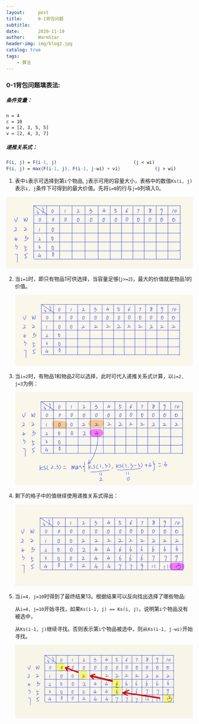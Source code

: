 ```yaml
---
layout:     post   				    
title:      0-1背包问题				
subtitle:   
date:       2020-11-19 				
author:     WarmStar
header-img: img/blog2.jpg 	
catalog: true 				
tags:							
    - 算法
---
```






### 0-1背包问题填表法:

##### 条件变量：

```
n = 4
c = 10
w = [2, 3, 5, 5]
v = [2, 4, 3, 7]
```

##### 递推关系式：

```mathematica
F(i, j) = F(i-1, j)								(j < wi)
F(i, j) = max{F(i-1, j), F(i-1, j-wi) + vi}				(j > wi)
```



1. 表中`i`表示可选择到第`i`个物品,  `j`表示可用的容量大小，表格中的数值`Ks(i, j)`表示`i, j`条件下可得到的最大价值。先将`i=0`的行与`j=0`列填入0。

![](https://raw.githubusercontent.com/VixeruntR/VixeruntR.github.io/master/img/figure/blog2_1.jpg)

2. 当`i=1`时，即只有物品1可供选择，当容量足够(`j>=2`)，最大的价值就是物品1的价值。

   ![](https://raw.githubusercontent.com/VixeruntR/VixeruntR.github.io/master/img/figure/blog2_2.jpg)

3. 当`i=2`时，有物品1和物品2可以选择，此时可代入递推关系式计算，以`i=2, j=3`为例：

   ![](https://raw.githubusercontent.com/VixeruntR/VixeruntR.github.io/master/img/figure/blog2_3.jpg)

4. 剩下的格子中的值继续使用递推关系式得出：

   ![](https://raw.githubusercontent.com/VixeruntR/VixeruntR.github.io/master/img/figure/blog2_4.jpg)

5. 当`i=4, j=10`时得到了最终结果13。根据结果可以反向找出选择了哪些物品:

   从`i=4, j=10`开始寻找，如果`Ks(i-1, j) == Ks(i, j)`，说明第`i`个物品没有被选中，

   从`Ks(i-1, j)`继续寻找。否则表示第`i`个物品被选中，则从`Ks(i-1, j-wi)`开始寻找。

   ![](https://raw.githubusercontent.com/VixeruntR/VixeruntR.github.io/master/img/figure/blog2_5.jpg)

   

